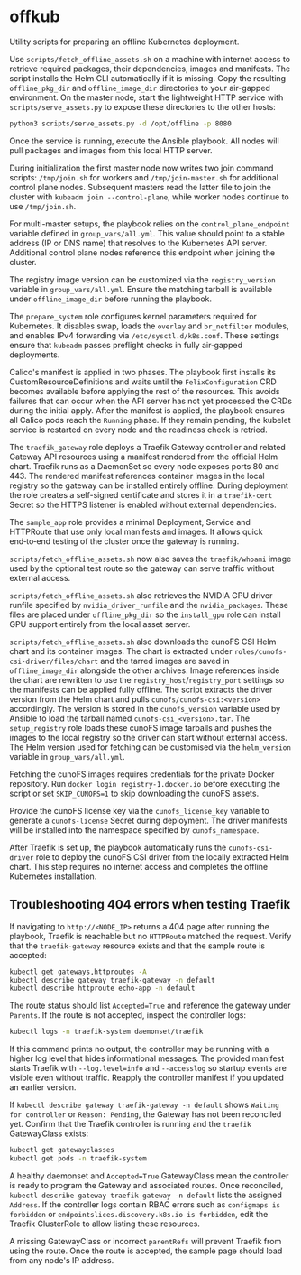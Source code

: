 # offkub

Utility scripts for preparing an offline Kubernetes deployment.

Use `scripts/fetch_offline_assets.sh` on a machine with internet access to
retrieve required packages, their dependencies, images and manifests. The
script installs the Helm CLI automatically if it is missing. Copy the resulting
`offline_pkg_dir` and `offline_image_dir` directories to your air-gapped
environment. On the master node, start the lightweight HTTP service
with `scripts/serve_assets.py` to expose these directories to the other
hosts:

```bash
python3 scripts/serve_assets.py -d /opt/offline -p 8080
```

Once the service is running, execute the Ansible playbook. All nodes
will pull packages and images from this local HTTP server.

During initialization the first master node now writes two join command
scripts: `/tmp/join.sh` for workers and `/tmp/join-master.sh` for additional
control plane nodes. Subsequent masters read the latter file to join the
cluster with `kubeadm join --control-plane`, while worker nodes continue to use
`/tmp/join.sh`.

For multi-master setups, the playbook relies on the `control_plane_endpoint`
variable defined in `group_vars/all.yml`. This value should point to a stable
address (IP or DNS name) that resolves to the Kubernetes API server. Additional
control plane nodes reference this endpoint when joining the cluster.

The registry image version can be customized via the `registry_version`
variable in `group_vars/all.yml`. Ensure the matching tarball is available
under `offline_image_dir` before running the playbook.

The `prepare_system` role configures kernel parameters required for Kubernetes.
It disables swap, loads the `overlay` and `br_netfilter` modules, and enables
IPv4 forwarding via `/etc/sysctl.d/k8s.conf`. These settings ensure that
`kubeadm` passes preflight checks in fully air‑gapped deployments.

Calico's manifest is applied in two phases. The playbook first installs its
CustomResourceDefinitions and waits until the `FelixConfiguration` CRD becomes
available before applying the rest of the resources. This avoids failures that
can occur when the API server has not yet processed the CRDs during the initial
apply. After the manifest is applied, the playbook ensures all Calico pods
reach the `Running` phase. If they remain pending, the kubelet service is
restarted on every node and the readiness check is retried.


The `traefik_gateway` role deploys a Traefik Gateway controller and related
Gateway API resources using a manifest rendered from the official Helm chart.
Traefik runs as a DaemonSet so every node exposes ports 80 and 443. The
rendered manifest references container images in the local registry so the
gateway can be installed entirely offline. During deployment the role creates a
self-signed certificate and stores it in a `traefik-cert` Secret so the HTTPS
listener is enabled without external dependencies.

The `sample_app` role provides a minimal Deployment, Service and HTTPRoute that
use only local manifests and images. It allows quick end‑to‑end testing of the
cluster once the gateway is running.

`scripts/fetch_offline_assets.sh` now also saves the `traefik/whoami` image
used by the optional test route so the gateway can serve traffic without
external access.

`scripts/fetch_offline_assets.sh` also retrieves the NVIDIA GPU driver runfile
specified by `nvidia_driver_runfile` and the `nvidia_packages`. These files are
placed under `offline_pkg_dir` so the `install_gpu` role can install GPU
support entirely from the local asset server.

`scripts/fetch_offline_assets.sh` also downloads the cunoFS CSI Helm chart and
its container images. The chart is extracted under
`roles/cunofs-csi-driver/files/chart` and the tarred images are saved in
`offline_image_dir` alongside the other archives.
Image references inside the chart are rewritten to use the
`registry_host`/`registry_port` settings so the manifests can be applied
fully offline.
The script extracts the driver version from the Helm chart and pulls
`cunofs/cunofs-csi:<version>` accordingly. The version is stored in the
`cunofs_version` variable used by Ansible to load the tarball named
`cunofs-csi_<version>.tar`.
The `setup_registry` role loads these cunoFS image tarballs and pushes the
images to the local registry so the driver can start without external access.
The Helm version used for fetching can be customised via the
`helm_version` variable in `group_vars/all.yml`.

Fetching the cunoFS images requires credentials for the private Docker
repository. Run `docker login registry-1.docker.io` before executing the
script or set `SKIP_CUNOFS=1` to skip downloading the cunoFS assets.

Provide the cunoFS license key via the `cunofs_license_key` variable to
generate a `cunofs-license` Secret during deployment. The driver manifests
will be installed into the namespace specified by `cunofs_namespace`.

After Traefik is set up, the playbook automatically runs the
`cunofs-csi-driver` role to deploy the cunoFS CSI driver from the locally
extracted Helm chart. This step requires no internet access and completes the
offline Kubernetes installation.

## Troubleshooting 404 errors when testing Traefik
If navigating to `http://<NODE_IP>` returns a 404 page after running the playbook,
Traefik is reachable but no `HTTPRoute` matched the request. Verify that the
`traefik-gateway` resource exists and that the sample route is accepted:

```bash
kubectl get gateways,httproutes -A
kubectl describe gateway traefik-gateway -n default
kubectl describe httproute echo-app -n default
```

The route status should list `Accepted=True` and reference the gateway under
`Parents`. If the route is not accepted, inspect the controller logs:

```bash
kubectl logs -n traefik-system daemonset/traefik
```
If this command prints no output, the controller may be running with a higher
log level that hides informational messages. The provided manifest starts
Traefik with `--log.level=info` and `--accesslog` so startup events are
visible even without traffic. Reapply the controller manifest if you updated
an earlier version.

If `kubectl describe gateway traefik-gateway -n default` shows `Waiting for controller`
or `Reason: Pending`, the Gateway has not been reconciled yet. Confirm that the
Traefik controller is running and the `traefik` GatewayClass exists:

```bash
kubectl get gatewayclasses
kubectl get pods -n traefik-system
```

A healthy daemonset and `Accepted=True` GatewayClass mean the controller is ready
to program the Gateway and associated routes.
Once reconciled, `kubectl describe gateway traefik-gateway -n default` lists the assigned `Address`.
If the controller logs contain RBAC errors such as `configmaps is forbidden` or
`endpointslices.discovery.k8s.io is forbidden`, edit the Traefik ClusterRole to
allow listing these resources.

A missing GatewayClass or incorrect `parentRefs` will prevent Traefik from using
the route. Once the route is accepted, the sample page should load from any
node's IP address.

